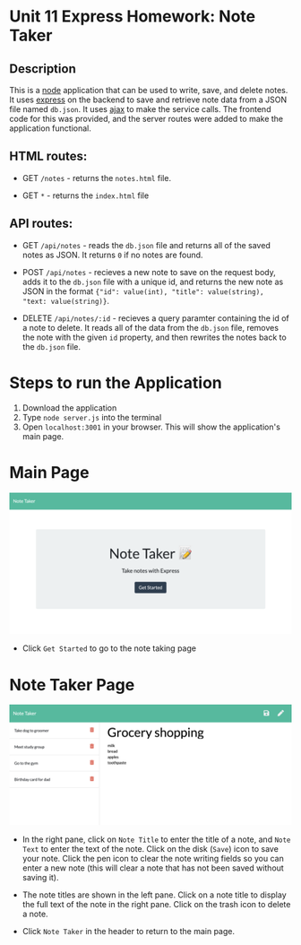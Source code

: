 # Unit 11 Express Homework: Note Taker

## Description

This is a [node](https://nodejs.org/en/) application that can be used to write, save, and delete notes. It uses [express](https://expressjs.com/) on the backend to save and retrieve note data from a JSON file  named `db.json`. It uses [ajax](https://api.jquery.com/jquery.ajax/) to make the service calls. The frontend code for this was provided, and the server routes were added to make the application functional.

## HTML routes:

  * GET `/notes` - returns the `notes.html` file.

  * GET `*` - returns the `index.html` file

## API routes:

  * GET `/api/notes` - reads the `db.json` file and returns all of the saved notes as JSON. It returns `0` if no notes are found.

  * POST `/api/notes` - recieves a new note to save on the request body, adds it to the `db.json` file with a unique id, and returns the new note as JSON in the format `{"id": value(int), "title": value(string), "text: value(string)}`.

  * DELETE `/api/notes/:id` - recieves a query paramter containing the id of a note to delete. It reads all of the data from the `db.json` file, removes the note with the given `id` property, and then rewrites the notes back to the `db.json` file.


# Steps to run the Application

1. Download the application
2. Type `node server.js` into the terminal
3. Open `localhost:3001` in your browser. This will show the application's main page.

# Main Page

![Main Page](./screenshots/main_shot.png)

* Click `Get Started` to go to the note taking page

# Note Taker Page

![Main Page](./screenshots/notes_shot.png)

* In the right pane, click on `Note Title` to enter the title of a note, and `Note Text` to enter the text of the note. Click on the disk (`Save`) icon to save your note. Click the pen icon to clear the note writing fields so you can enter a new note (this will clear a note that has not been saved without saving it).

* The note titles are shown in the left pane. Click on a note title to display the full text of the note in the right pane. Click on the trash icon to delete a note.

* Click `Note Taker` in the header to return to the main page.
